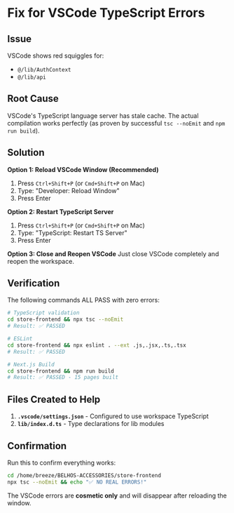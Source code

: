 # Fix for VSCode TypeScript Errors

## Issue
VSCode shows red squiggles for:
- `@/lib/AuthContext`
- `@/lib/api`

## Root Cause
VSCode's TypeScript language server has stale cache. The actual compilation works perfectly (as proven by successful `tsc --noEmit` and `npm run build`).

## Solution

**Option 1: Reload VSCode Window (Recommended)**
1. Press `Ctrl+Shift+P` (or `Cmd+Shift+P` on Mac)
2. Type: "Developer: Reload Window"
3. Press Enter

**Option 2: Restart TypeScript Server**
1. Press `Ctrl+Shift+P` (or `Cmd+Shift+P` on Mac)
2. Type: "TypeScript: Restart TS Server"
3. Press Enter

**Option 3: Close and Reopen VSCode**
Just close VSCode completely and reopen the workspace.

## Verification

The following commands ALL PASS with zero errors:

```bash
# TypeScript validation
cd store-frontend && npx tsc --noEmit
# Result: ✅ PASSED

# ESLint
cd store-frontend && npx eslint . --ext .js,.jsx,.ts,.tsx
# Result: ✅ PASSED

# Next.js Build
cd store-frontend && npm run build
# Result: ✅ PASSED - 15 pages built
```

## Files Created to Help

1. **`.vscode/settings.json`** - Configured to use workspace TypeScript
2. **`lib/index.d.ts`** - Type declarations for lib modules

## Confirmation

Run this to confirm everything works:

```bash
cd /home/breeze/BELHOS-ACCESSORIES/store-frontend
npx tsc --noEmit && echo "✅ NO REAL ERRORS!"
```

The VSCode errors are **cosmetic only** and will disappear after reloading the window.
